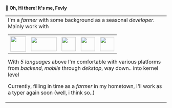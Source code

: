 👋 <b>Oh, Hi there! It's me, Fevly</b>


<table>
  <tr>
  <td>
   
<table>
    I'm a <i>farmer</i> with some background as a seasonal <i>developer</i>. Mainly work with
  <tr>
    <th><img src="https://github.com/fevpallar/fevpallar/assets/17115595/94167d42-fc1a-4b8c-b112-374b9767f3d1" width="48"></th>
    <th><img src="https://github.com/fevpallar/fevpallar/assets/17115595/8d45a87b-de41-4d3c-a9a7-6abd6eff731b" height = "44" width="80"></th>
    <th><img src="https://github.com/fevpallar/fevpallar/assets/17115595/20386255-b18c-4694-bcad-6b4ef3f9a3a4" width="44"></th>
    <th><img src="https://github.com/fevpallar/fevpallar/assets/17115595/148aee30-5ca8-4b4f-b0fd-eb257a1c613e" width="44"></th>
    <th><img src="https://github.com/fevpallar/fevpallar/assets/17115595/0d679534-53ac-46ac-ba3c-dfdbf5622122" width="44"></th>
    
  </tr>
</table>

With _5 languages_ above I'm comfortable with various platforms from _backend_, _mobile_ through _dekstop_, way down.. into kernel level

Currently, filling in time as a _farmer_ in my hometown, I'll work as a typer again soon (well, i think so..) 

</td>

</tr>
</table>
